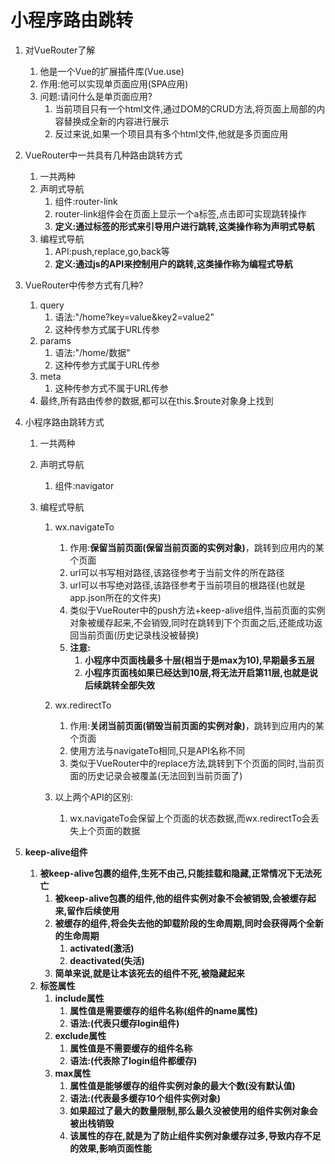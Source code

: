 # 小程序路由跳转

1. 对VueRouter了解

   1. 他是一个Vue的扩展插件库(Vue.use)
   2. 作用:他可以实现单页面应用(SPA应用)
   3. 问题:请问什么是单页面应用?
      1. 当前项目只有一个html文件,通过DOM的CRUD方法,将页面上局部的内容替换成全新的内容进行展示
      2. 反过来说,如果一个项目具有多个html文件,他就是多页面应用

2. VueRouter中一共具有几种路由跳转方式

   1. 一共两种
   2. 声明式导航
      1. 组件:router-link
      2. router-link组件会在页面上显示一个a标签,点击即可实现跳转操作
      3. **定义:通过标签的形式来引导用户进行跳转,这类操作称为声明式导航**
   3. 编程式导航
      1. API:push,replace,go,back等
      2. **定义:通过js的API来控制用户的跳转,这类操作称为编程式导航**

3. VueRouter中传参方式有几种?

   1. query
      1. 语法:"/home?key=value&key2=value2"
      2. 这种传参方式属于URL传参
   2. params
      1. 语法:"/home/数据"
      2. 这种传参方式属于URL传参
   3. meta
      1. 这种传参方式不属于URL传参
   4. 最终,所有路由传参的数据,都可以在this.$route对象身上找到

4. 小程序路由跳转方式

   1. 一共两种

   2. 声明式导航

      1. 组件:navigator

   3. 编程式导航

      1. wx.navigateTo

         1. 作用:**保留当前页面(保留当前页面的实例对象)**，跳转到应用内的某个页面
         2. url可以书写相对路径,该路径参考于当前文件的所在路径
         3. url可以书写绝对路径,该路径参考于当前项目的根路径(也就是app.json所在的文件夹)
         4. 类似于VueRouter中的push方法+keep-alive组件,当前页面的实例对象被缓存起来,不会销毁,同时在跳转到下个页面之后,还能成功返回当前页面(历史记录栈没被替换)
         5. **注意:**
            1. **小程序中页面栈最多十层(相当于是max为10),早期最多五层**
            2. **小程序页面栈如果已经达到10层,将无法开启第11层,也就是说后续跳转全部失效**

      2. wx.redirectTo

         1. 作用:**关闭当前页面(销毁当前页面的实例对象)**，跳转到应用内的某个页面
         2. 使用方法与navigateTo相同,只是API名称不同
         3. 类似于VueRouter中的replace方法,跳转到下个页面的同时,当前页面的历史记录会被覆盖(无法回到当前页面了)

      3. 以上两个API的区别:

         1. wx.navigateTo会保留上个页面的状态数据,而wx.redirectTo会丢失上个页面的数据

5. **keep-alive组件**

   1. **被keep-alive包裹的组件,生死不由己,只能挂载和隐藏,正常情况下无法死亡**
      1. **被keep-alive包裹的组件,他的组件实例对象不会被销毁,会被缓存起来,留作后续使用**
      2. **被缓存的组件,将会失去他的卸载阶段的生命周期,同时会获得两个全新的生命周期**
         1. **activated(激活)**
         2. **deactivated(失活)**
      3. **简单来说,就是让本该死去的组件不死,被隐藏起来**
   2. **标签属性**
      1. **include属性**
         1. **属性值是需要缓存的组件名称(组件的name属性)**
         2. **语法:<keep-alive include="login">(代表只缓存login组件)**
      2. **exclude属性**
         1. **属性值是不需要缓存的组件名称**
         2. **语法:<keep-alive exclude="login">(代表除了login组件都缓存)**
      3. **max属性**
         1. **属性值是能够缓存的组件实例对象的最大个数(没有默认值)**
         2. **语法:<keep-alive max="10">(代表最多缓存10个组件实例对象)**
         3. **如果超过了最大的数量限制,那么最久没被使用的组件实例对象会被出栈销毁**
         4. **该属性的存在,就是为了防止组件实例对象缓存过多,导致内存不足的效果,影响页面性能**

   ​